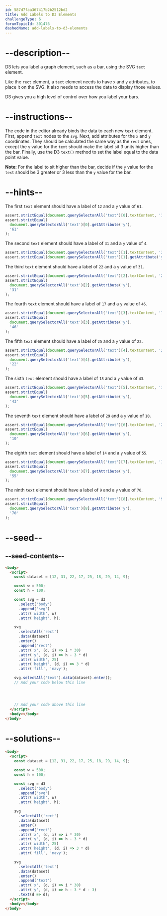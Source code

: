 ```yaml
---
id: 587d7faa367417b2b2512bd2
title: Add Labels to D3 Elements
challengeType: 6
forumTopicId: 301476
dashedName: add-labels-to-d3-elements
---
```


# --description--

D3 lets you label a graph element, such as a bar, using the SVG `text` element.

Like the `rect` element, a `text` element needs to have `x` and `y` attributes, to place it on the SVG. It also needs to access the data to display those values.

D3 gives you a high level of control over how you label your bars.

# --instructions--

The code in the editor already binds the data to each new `text` element. First, append `text` nodes to the `svg`. Next, add attributes for the `x` and `y` coordinates. They should be calculated the same way as the `rect` ones, except the `y` value for the `text` should make the label sit 3 units higher than the bar. Finally, use the D3 `text()` method to set the label equal to the data point value.

**Note:** For the label to sit higher than the bar, decide if the `y` value for the `text` should be 3 greater or 3 less than the `y` value for the bar.

# --hints--

The first `text` element should have a label of `12` and a `y` value of `61`.

```js
assert.strictEqual(document.querySelectorAll('text')[0].textContent, '12');
assert.strictEqual(
  document.querySelectorAll('text')[0].getAttribute('y'),
  '61'
);
```

The second `text` element should have a label of `31` and a `y` value of `4`.

```js
assert.strictEqual(document.querySelectorAll('text')[1].textContent, '31');
assert.strictEqual(document.querySelectorAll('text')[1].getAttribute('y'), '4');
```

The third `text` element should have a label of `22` and a `y` value of `31`.

```js
assert.strictEqual(document.querySelectorAll('text')[2].textContent, '22');
assert.strictEqual(
  document.querySelectorAll('text')[2].getAttribute('y'),
  '31'
);
```

The fourth `text` element should have a label of `17` and a `y` value of `46`.

```js
assert.strictEqual(document.querySelectorAll('text')[3].textContent, '17');
assert.strictEqual(
  document.querySelectorAll('text')[3].getAttribute('y'),
  '46'
);
```

The fifth `text` element should have a label of `25` and a `y` value of `22`.

```js
assert.strictEqual(document.querySelectorAll('text')[4].textContent, '25');
assert.strictEqual(
  document.querySelectorAll('text')[4].getAttribute('y'),
  '22'
);
```

The sixth `text` element should have a label of `18` and a `y` value of `43`.

```js
assert.strictEqual(document.querySelectorAll('text')[5].textContent, '18');
assert.strictEqual(
  document.querySelectorAll('text')[5].getAttribute('y'),
  '43'
);
```

The seventh `text` element should have a label of `29` and a `y` value of `10`.

```js
assert.strictEqual(document.querySelectorAll('text')[6].textContent, '29');
assert.strictEqual(
  document.querySelectorAll('text')[6].getAttribute('y'),
  '10'
);
```

The eighth `text` element should have a label of `14` and a `y` value of `55`.

```js
assert.strictEqual(document.querySelectorAll('text')[7].textContent, '14');
assert.strictEqual(
  document.querySelectorAll('text')[7].getAttribute('y'),
  '55'
);
```

The ninth `text` element should have a label of `9` and a `y` value of `70`.

```js
assert.strictEqual(document.querySelectorAll('text')[8].textContent, '9');
assert.strictEqual(
  document.querySelectorAll('text')[8].getAttribute('y'),
  '70'
);
```

# --seed--

## --seed-contents--

```html
<body>
  <script>
    const dataset = [12, 31, 22, 17, 25, 18, 29, 14, 9];

    const w = 500;
    const h = 100;

    const svg = d3
      .select('body')
      .append('svg')
      .attr('width', w)
      .attr('height', h);

    svg
      .selectAll('rect')
      .data(dataset)
      .enter()
      .append('rect')
      .attr('x', (d, i) => i * 30)
      .attr('y', (d, i) => h - 3 * d)
      .attr('width', 25)
      .attr('height', (d, i) => 3 * d)
      .attr('fill', 'navy');

    svg.selectAll('text').data(dataset).enter();
    // Add your code below this line




    // Add your code above this line
  </script>
  <body></body>
</body>
```

# --solutions--

```html
<body>
  <script>
    const dataset = [12, 31, 22, 17, 25, 18, 29, 14, 9];

    const w = 500;
    const h = 100;

    const svg = d3
      .select('body')
      .append('svg')
      .attr('width', w)
      .attr('height', h);

    svg
      .selectAll('rect')
      .data(dataset)
      .enter()
      .append('rect')
      .attr('x', (d, i) => i * 30)
      .attr('y', (d, i) => h - 3 * d)
      .attr('width', 25)
      .attr('height', (d, i) => 3 * d)
      .attr('fill', 'navy');

    svg
      .selectAll('text')
      .data(dataset)
      .enter()
      .append('text')
      .attr('x', (d, i) => i * 30)
      .attr('y', (d, i) => h - 3 * d - 3)
      .text(d => d);
  </script>
  <body></body>
</body>
```
